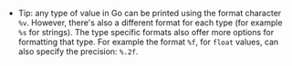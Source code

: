- Tip: any type of value in Go can be printed using the format character `%v`. However, there's also a different format for each type (for example `%s` for strings). The type specific formats also offer more options for formatting that type. For example the format `%f`, for `float` values, can also specify the precision: `%.2f`.
